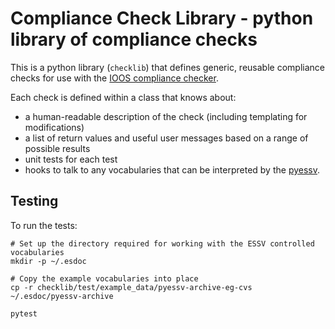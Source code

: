# Compliance Check Library - python library of compliance checks

This is a python library (`checklib`) that defines generic, reusable compliance checks for use with the [IOOS compliance checker](https://github.com/ioos/compliance-checker).

Each check is defined within a class that knows about:
 - a human-readable description of the check (including templating for modifications)
 - a list of return values and useful user messages based on a range of possible results
 - unit tests for each test
 - hooks to talk to any vocabularies that can be interpreted by the [pyessv](https://github.com/es-doc/pyessv).

## Testing

To run the tests:

```
# Set up the directory required for working with the ESSV controlled vocabularies
mkdir -p ~/.esdoc

# Copy the example vocabularies into place
cp -r checklib/test/example_data/pyessv-archive-eg-cvs ~/.esdoc/pyessv-archive

pytest
```
